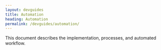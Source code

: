 ```yaml
---
layout: devguides
title: Automation
heading: Automation
permalink: /devguides/automation/
---
```


This document describes the implementation, processes, and automated workflow. 
